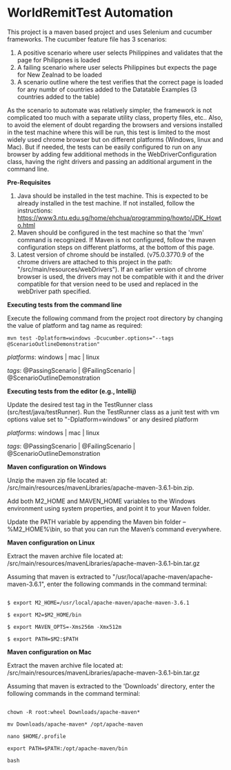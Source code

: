 # WorldRemitTest Automation

This project is a maven based project and uses Selenium and cucumber frameworks. The cucumber feature file has 3 scenarios:
 1) A positive scenario where user selects Philippines and validates that the page for Philippnes is loaded
 2) A failing scenario where user selects Philippines but expects the page for New Zealnad to be loaded
 3) A scenario outline where the test verifies that the correct page is loaded for any numbr of countries added to the Datatable Examples (3 countries added to the table)
 
 As the scenario to automate was relatively simpler, the framework is not complicated too much with a separate utility class, property files, etc.. 
 Also, to avoid the element of doubt regarding the browsers and versions installed in the test machine where this will be run, this test is limited to the most widely used chrome browser but on different platforms (Windows, linux and Mac). But if needed, the tests can be easily configured to run on any browser by adding few additional methods in the WebDriverConfiguration class, having the right drivers and passing an additional argument in the command line.
   
**Pre-Requisites**

1) Java should be installed in the test machine. This is expected to be already installed in the test machine. If not installed, follow the instructions: https://www3.ntu.edu.sg/home/ehchua/programming/howto/JDK_Howto.html
2) Maven should be configured in the test machine so that the 'mvn' command is recognized. If Maven is not configured, follow the maven configuration steps on different platforms, at the bottom of this page.
3) Latest version of chrome should be installed. (v75.0.3770.9 of the chrome drivers are attached to this project in the path: "<project root>/src/main/resources/webDrivers"). If an earlier version of chrome browser is used, the drivers may not be compatible with it and the driver compatible for that version need to be used and replaced in the webDriver path specified.
 
**Executing tests from the command line**

Execute the following command from the project root directory by changing the value of platform and tag name as required:

```$xslt
mvn test -Dplatform=windows -Dcucumber.options="--tags @ScenarioOutlineDemonstration"
```

_platforms_: windows | mac | linux

_tags_: @PassingScenario | @FailingScenario | @ScenarioOutlineDemonstration

**Executing tests from the editor (e.g., Intellij)**

Update the desired test tag in the TestRunner class (src/test/java/testRunner).
Run the TestRunner class as a junit test with vm options value set to "-Dplatform=windows" or any desired platform

_platforms_: windows | mac | linux

_tags_: @PassingScenario | @FailingScenario | @ScenarioOutlineDemonstration


**Maven configuration on Windows**

Unzip the maven zip file located at: <project root>/src/main/resources/mavenLibraries/apache-maven-3.6.1-bin.zip.

Add both M2_HOME and MAVEN_HOME variables to the Windows environment using system properties, and point it to your Maven folder.

Update the PATH variable by appending the Maven bin folder – %M2_HOME%\bin, so that you can run the Maven’s command everywhere.

**Maven configuration on Linux**

Extract the maven archive file located at: <project root>/src/main/resources/mavenLibraries/apache-maven-3.6.1-bin.tar.gz

Assuming that maven is extracted to "/usr/local/apache-maven/apache-maven-3.6.1", enter the following commands in the command terminal:

```$xslt

$ export M2_HOME=/usr/local/apache-maven/apache-maven-3.6.1
 
$ export M2=$M2_HOME/bin
 
$ export MAVEN_OPTS=-Xms256m -Xmx512m

$ export PATH=$M2:$PATH 
```

**Maven configuration on Mac**

Extract the maven archive file located at: <project root>/src/main/resources/mavenLibraries/apache-maven-3.6.1-bin.tar.gz

Assuming that maven is extracted to the 'Downloads' directory, enter the following commands in the command terminal:

```$xslt

chown -R root:wheel Downloads/apache-maven*

mv Downloads/apache-maven* /opt/apache-maven

nano $HOME/.profile

export PATH=$PATH:/opt/apache-maven/bin

bash

```

